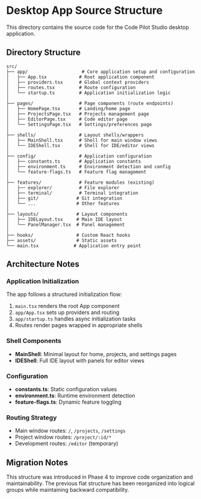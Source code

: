# Desktop App Source Structure

This directory contains the source code for the Code Pilot Studio desktop application.

## Directory Structure

```
src/
├── app/                    # Core application setup and configuration
│   ├── App.tsx            # Root application component
│   ├── providers.tsx      # Global context providers
│   ├── routes.tsx         # Route configuration
│   └── startup.ts         # Application initialization logic
│
├── pages/                 # Page components (route endpoints)
│   ├── HomePage.tsx       # Landing/home page
│   ├── ProjectsPage.tsx   # Projects management page
│   ├── EditorPage.tsx     # Code editor page
│   └── SettingsPage.tsx   # Settings/preferences page
│
├── shells/                # Layout shells/wrappers
│   ├── MainShell.tsx      # Shell for main window views
│   └── IDEShell.tsx       # Shell for IDE/editor views
│
├── config/                # Application configuration
│   ├── constants.ts       # Application constants
│   ├── environment.ts     # Environment detection and config
│   └── feature-flags.ts   # Feature flag management
│
├── features/              # Feature modules (existing)
│   ├── explorer/          # File explorer
│   ├── terminal/          # Terminal integration
│   ├── git/              # Git integration
│   └── ...               # Other features
│
├── layouts/              # Layout components
│   ├── IDELayout.tsx     # Main IDE layout
│   └── PanelManager.tsx  # Panel management
│
├── hooks/                # Custom React hooks
├── assets/               # Static assets
└── main.tsx             # Application entry point
```

## Architecture Notes

### Application Initialization
The app follows a structured initialization flow:
1. `main.tsx` renders the root App component
2. `app/App.tsx` sets up providers and routing
3. `app/startup.ts` handles async initialization tasks
4. Routes render pages wrapped in appropriate shells

### Shell Components
- **MainShell**: Minimal layout for home, projects, and settings pages
- **IDEShell**: Full IDE layout with panels for editor views

### Configuration
- **constants.ts**: Static configuration values
- **environment.ts**: Runtime environment detection
- **feature-flags.ts**: Dynamic feature toggling

### Routing Strategy
- Main window routes: `/`, `/projects`, `/settings`
- Project window routes: `/project/:id/*`
- Development routes: `/editor` (temporary)

## Migration Notes
This structure was introduced in Phase 4 to improve code organization and maintainability. The previous flat structure has been reorganized into logical groups while maintaining backward compatibility.